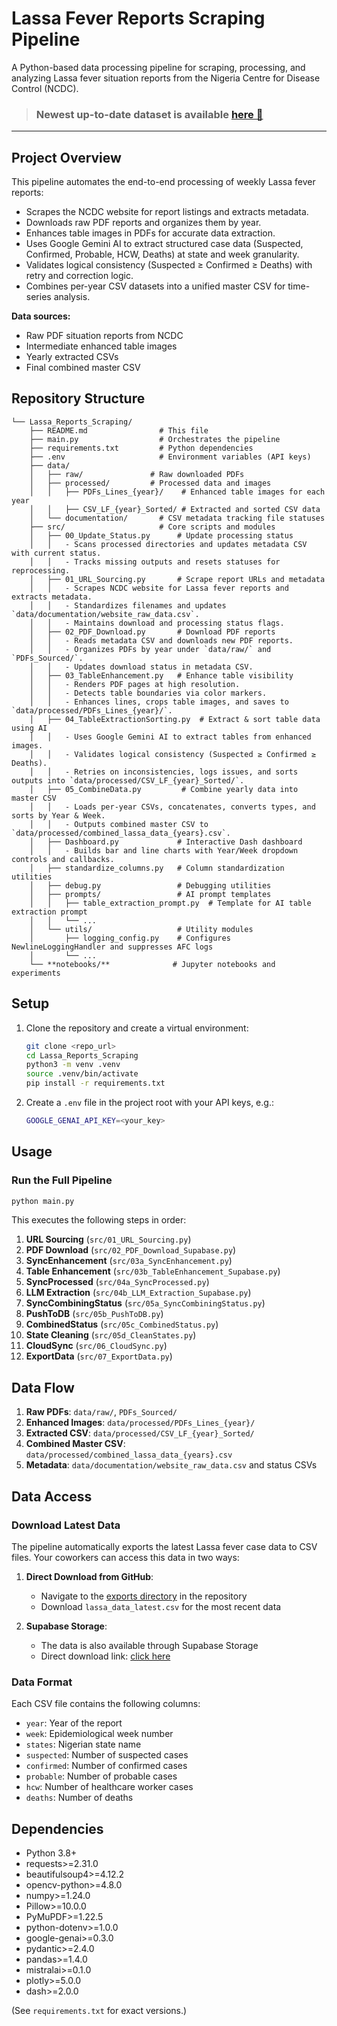 # Lassa Fever Reports Scraping Pipeline

A Python-based data processing pipeline for scraping, processing, and analyzing Lassa fever situation reports from the Nigeria Centre for Disease Control (NCDC).

> ### Newest up-to-date dataset is available [here 🔗](exports/lassa_data_latest.csv)
---
## Project Overview

This pipeline automates the end-to-end processing of weekly Lassa fever reports:
- Scrapes the NCDC website for report listings and extracts metadata.
- Downloads raw PDF reports and organizes them by year.
- Enhances table images in PDFs for accurate data extraction.
- Uses Google Gemini AI to extract structured case data (Suspected, Confirmed, Probable, HCW, Deaths) at state and week granularity.
- Validates logical consistency (Suspected ≥ Confirmed ≥ Deaths) with retry and correction logic.
- Combines per-year CSV datasets into a unified master CSV for time-series analysis.

**Data sources:**
- Raw PDF situation reports from NCDC
- Intermediate enhanced table images
- Yearly extracted CSVs
- Final combined master CSV

## Repository Structure
```TeX
└── Lassa_Reports_Scraping/
    ├── README.md                # This file
    ├── main.py                  # Orchestrates the pipeline
    ├── requirements.txt         # Python dependencies
    ├── .env                     # Environment variables (API keys)
    ├── data/
    │   ├── raw/               # Raw downloaded PDFs
    │   ├── processed/         # Processed data and images
    │   │   ├── PDFs_Lines_{year}/    # Enhanced table images for each year
    │   │   ├── CSV_LF_{year}_Sorted/ # Extracted and sorted CSV data
    │   └── documentation/       # CSV metadata tracking file statuses
    ├── src/                     # Core scripts and modules
    │   ├── 00_Update_Status.py      # Update processing status
    │   │   - Scans processed directories and updates metadata CSV with current status.
    │   │   - Tracks missing outputs and resets statuses for reprocessing.
    │   ├── 01_URL_Sourcing.py       # Scrape report URLs and metadata
    │   │   - Scrapes NCDC website for Lassa fever reports and extracts metadata.
    │   │   - Standardizes filenames and updates `data/documentation/website_raw_data.csv`.
    │   │   - Maintains download and processing status flags.
    │   ├── 02_PDF_Download.py       # Download PDF reports
    │   │   - Reads metadata CSV and downloads new PDF reports.
    │   │   - Organizes PDFs by year under `data/raw/` and `PDFs_Sourced/`.
    │   │   - Updates download status in metadata CSV.
    │   ├── 03_TableEnhancement.py   # Enhance table visibility
    │   │   - Renders PDF pages at high resolution.
    │   │   - Detects table boundaries via color markers.
    │   │   - Enhances lines, crops table images, and saves to `data/processed/PDFs_Lines_{year}/`.
    │   ├── 04_TableExtractionSorting.py  # Extract & sort table data using AI
    │   │   - Uses Google Gemini AI to extract tables from enhanced images.
    │   │   - Validates logical consistency (Suspected ≥ Confirmed ≥ Deaths).
    │   │   - Retries on inconsistencies, logs issues, and sorts outputs into `data/processed/CSV_LF_{year}_Sorted/`.
    │   ├── 05_CombineData.py         # Combine yearly data into master CSV
    │   │   - Loads per-year CSVs, concatenates, converts types, and sorts by Year & Week.
    │   │   - Outputs combined master CSV to `data/processed/combined_lassa_data_{years}.csv`.
    │   ├── Dashboard.py             # Interactive Dash dashboard
    │   │   - Builds bar and line charts with Year/Week dropdown controls and callbacks.
    │   ├── standardize_columns.py   # Column standardization utilities
    │   ├── debug.py                 # Debugging utilities
    │   ├── prompts/                 # AI prompt templates
    │   │   ├── table_extraction_prompt.py  # Template for AI table extraction prompt
    │   │   └── ...
    │   └── utils/                   # Utility modules
    │       ├── logging_config.py    # Configures NewlineLoggingHandler and suppresses AFC logs
    │       └── ...
    └── **notebooks/**              # Jupyter notebooks and experiments
```


## Setup

1. Clone the repository and create a virtual environment:
   ```bash
   git clone <repo_url>
   cd Lassa_Reports_Scraping
   python3 -m venv .venv
   source .venv/bin/activate
   pip install -r requirements.txt
   ```

2. Create a `.env` file in the project root with your API keys, e.g.:
   ```bash
   GOOGLE_GENAI_API_KEY=<your_key>
   ```

## Usage

### Run the Full Pipeline

```bash
python main.py
```

This executes the following steps in order:

1. **URL Sourcing** (`src/01_URL_Sourcing.py`)
2. **PDF Download** (`src/02_PDF_Download_Supabase.py`)
3. **SyncEnhancement** (`src/03a_SyncEnhancement.py`)
4. **Table Enhancement** (`src/03b_TableEnhancement_Supabase.py`)
5. **SyncProcessed** (`src/04a_SyncProcessed.py`)
6. **LLM Extraction** (`src/04b_LLM_Extraction_Supabase.py`)
7. **SyncCombiningStatus** (`src/05a_SyncCombiningStatus.py`)
8. **PushToDB** (`src/05b_PushToDB.py`)
9. **CombinedStatus** (`src/05c_CombinedStatus.py`)
10. **State Cleaning** (`src/05d_CleanStates.py`)
11. **CloudSync** (`src/06_CloudSync.py`)
12. **ExportData** (`src/07_ExportData.py`)

## Data Flow

1. **Raw PDFs**: `data/raw/`, `PDFs_Sourced/`
2. **Enhanced Images**: `data/processed/PDFs_Lines_{year}/`
3. **Extracted CSV**: `data/processed/CSV_LF_{year}_Sorted/`
4. **Combined Master CSV**: `data/processed/combined_lassa_data_{years}.csv`
5. **Metadata**: `data/documentation/website_raw_data.csv` and status CSVs

## Data Access

### Download Latest Data

The pipeline automatically exports the latest Lassa fever case data to CSV files. Your coworkers can access this data in two ways:

1. **Direct Download from GitHub**: 
   - Navigate to the [exports directory](exports/lassa_data_latest.csv) in the repository
   - Download `lassa_data_latest.csv` for the most recent data

2. **Supabase Storage**:
   - The data is also available through Supabase Storage
   - Direct download link: [click here](https://csoccwksnrjkwkfpzqxx.supabase.co/storage/v1/object/sign/lassa-data/data/exports/lassa_data_latest.csv?token=eyJraWQiOiJzdG9yYWdlLXVybC1zaWduaW5nLWtleV81YThiMWNkNi1hM2RlLTQxZDUtODBhOC0zMGU2M2EwNzFkMTIiLCJhbGciOiJIUzI1NiJ9.eyJ1cmwiOiJsYXNzYS1kYXRhL2RhdGEvZXhwb3J0cy9sYXNzYV9kYXRhX2xhdGVzdC5jc3YiLCJpYXQiOjE3NDg4ODE1NjAsImV4cCI6MTc4MDQxNzU2MH0.bdBA9U2WZmg3QgX98FZf-ZwWBk9llP2wKGrnJhXKx9w)

### Data Format

Each CSV file contains the following columns:
- `year`: Year of the report
- `week`: Epidemiological week number
- `states`: Nigerian state name
- `suspected`: Number of suspected cases
- `confirmed`: Number of confirmed cases
- `probable`: Number of probable cases
- `hcw`: Number of healthcare worker cases
- `deaths`: Number of deaths

## Dependencies

- Python 3.8+
- requests>=2.31.0
- beautifulsoup4>=4.12.2
- opencv-python>=4.8.0
- numpy>=1.24.0
- Pillow>=10.0.0
- PyMuPDF>=1.22.5
- python-dotenv>=1.0.0
- google-genai>=0.3.0
- pydantic>=2.4.0
- pandas>=1.4.0
- mistralai>=0.1.0
- plotly>=5.0.0
- dash>=2.0.0

(See `requirements.txt` for exact versions.)
